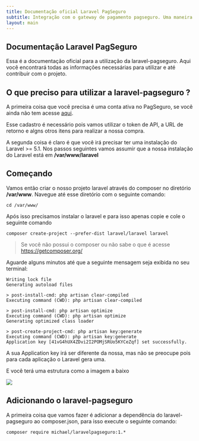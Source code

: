 ```yaml
---
title: Documentação oficial Laravel PagSeguro
subtitle: Integração com o gateway de pagamento pagseguro. Uma maneira fácil e simples com Laravel
layout: main
---
```


## Documentação Laravel PagSeguro

Essa é a documentação oficial para a utilização da laravel-pagseguro. Aqui você encontrará todas as informações necessárias para utilizar e até contribuir com o projeto.

## O que preciso para utilizar a laravel-pagseguro ?

A primeira coisa que você precisa é uma conta ativa no PagSeguro, se você ainda não tem acesse <a href="https://pagseguro.uol.com.br" target="_blank">aqui</a>.

Esse cadastro é necessário pois vamos utilizar o token de API, a URL de retorno e algns otros itens para realizar a nossa compra.

A segunda coisa é claro é que você irá precisar ter uma instalação do Laravel >= 5.1. Nos passos seguintes vamos assumir que a nossa instalação do Laravel está em **/var/www/laravel**

## Começando

Vamos então criar o nosso projeto laravel através do composer no diretório **/var/www**. Navegue até esse diretório com o seguinte comando:

```
cd /var/www/
```

Após isso precisamos instalar o laravel e para isso apenas copie e cole o seguinte comando

```
composer create-project --prefer-dist laravel/laravel laravel
```

> Se você não possui o composer ou não sabe o que é acesse https://getcomposer.org/

Aguarde alguns minutos até que a seguinte mensagem seja exibida no seu terminal:

```
Writing lock file
Generating autoload files

> post-install-cmd: php artisan clear-compiled
Executing command (CWD): php artisan clear-compiled

> post-install-cmd: php artisan optimize
Executing command (CWD): php artisan optimize
Generating optimized class loader

> post-create-project-cmd: php artisan key:generate
Executing command (CWD): php artisan key:generate
Application key [41vG4hUX4ZDvi2I2POMjSRUo5KYCeZqf] set successfully.
```

A sua Application key irá ser diferente da nossa, mas não se preocupe pois para cada aplicação o Laravel gera uma.

E você terá uma estrutura como a imagem a baixo

<img src="images/index/estrutura-laravel.png"/>

## Adicionando o laravel-pagseguro

A primeira coisa que vamos fazer é adicionar a dependência do laravel-pagseguro ao composer.json, para isso execute o seguinte comando:

```
composer require michael/laravelpagseguro:1.*
```


